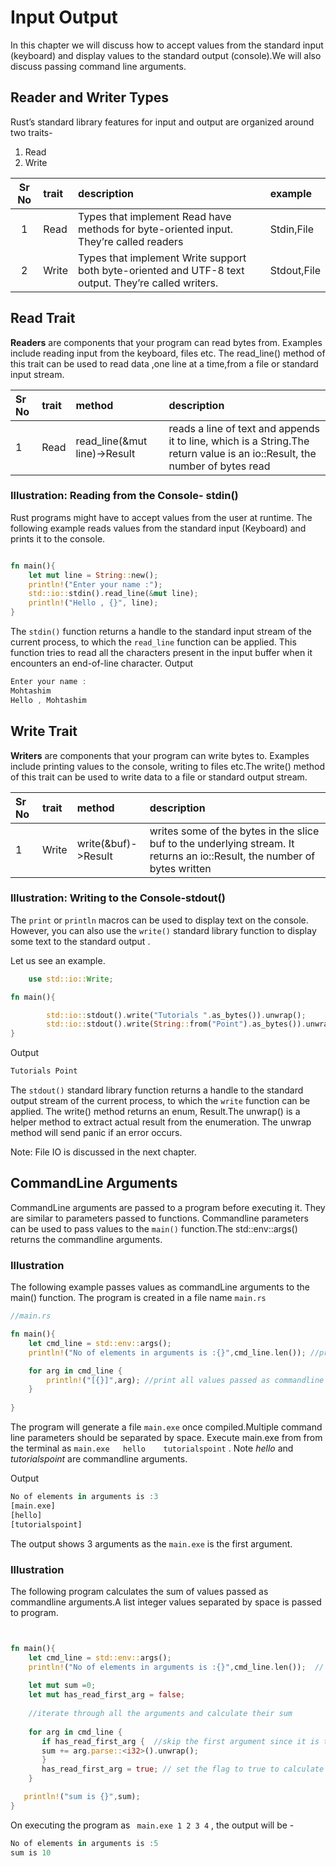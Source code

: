 # Input Output

In this chapter we will discuss how to accept values from  the standard input (keyboard) and display values to the standard output (console).We will also discuss passing command line arguments.

## Reader and Writer Types

Rust’s standard library features for input and output are organized around two traits-

 1. Read
 2. Write

|Sr No |  trait    | description| example  |
|:----:|:----------|:-------|:--------- |
| 1    |  Read     | Types that implement Read have methods for byte-oriented input. They’re called readers     | Stdin,File
| 2   |  Write     | Types that implement Write support both byte-oriented and UTF-8 text output. They’re called writers.   | Stdout,File

## Read Trait
**Readers** are components that your program can read bytes from. Examples include reading input from the keyboard, files etc.
The read_line() method of this trait can be used to read data ,one line at a time,from a file or standard input stream. 

|Sr No |  trait | method    | description|
|:-----|:-------|:---------| :----------|
| 1| Read | read_line(&mut line)->Result|reads a line of text and appends it to line, which is a String.The return value is an io::Result<usize>, the number of bytes read
    
    
### Illustration: Reading from the Console- stdin()

Rust programs might have to accept values from the user at runtime. The following example reads values from the standard input  (Keyboard) and prints it to the console.

```rust

fn main(){
    let mut line = String::new();
    println!("Enter your name :");
    std::io::stdin().read_line(&mut line);
    println!("Hello , {}", line);
}

```

The `stdin()` function returns a handle to the standard input stream of the current process, to which the `read_line` function can be applied. This function tries to read all the characters present in the input buffer when it encounters an end-of-line character.
Output

```rust
Enter your name :
Mohtashim
Hello , Mohtashim

```


## Write Trait
**Writers** are components that your program can write bytes to. Examples include printing values to the console, writing to files etc.The write() method of this trait can be used to write data to a file or standard output stream.

Sr No |  trait | method    | description|
|:-----|:-------|:---------| :----------|
| 1| Write | write(&buf)->Result|writes some of the bytes in the slice buf to the underlying stream. It returns an io::Result<usize>,  the number of bytes written

### Illustration: Writing to the Console-stdout()

The `print` or `println` macros can be used to display text on the console. However, you can also use  the `write()` standard library function to display some text to the standard output .

Let us see an example.

```rust
    use std::io::Write;

fn main(){

        std::io::stdout().write("Tutorials ".as_bytes()).unwrap();
        std::io::stdout().write(String::from("Point").as_bytes()).unwrap();
}
```
Output

```rust
Tutorials Point
```
The `stdout()` standard library function returns a handle to the standard output stream of the current process, to which the `write` function can be applied. The write() method returns an enum, Result.The unwrap() is a helper method to extract actual result from the enumeration. The unwrap method will send panic if an error occurs.

Note: File IO is discussed in the next chapter.

## CommandLine Arguments

CommandLine arguments are passed to a program before executing it. They are similar to parameters passed to functions. Commandline parameters can be used to pass values to the `main()` function.The std::env::args() returns the commandline arguments.

### Illustration

The following example passes values as commandLine arguments to the main() function. The program is created in a file name `main.rs`

```rust
//main.rs

fn main(){
    let cmd_line = std::env::args();
    println!("No of elements in arguments is :{}",cmd_line.len()); //print total number of values passed

    for arg in cmd_line {
        println!("[{}]",arg); //print all values passed as commandline arguments
    }
   
}

```

The program will generate a file `main.exe` once compiled.Multiple command line parameters should be separated by space.
Execute main.exe from from the terminal as  `main.exe   hello    tutorialspoint` . Note *hello* and *tutorialspoint* are commandline arguments.

Output

```rust
No of elements in arguments is :3
[main.exe]
[hello]
[tutorialspoint]

```

The output shows 3 arguments as the `main.exe` is the first argument.

### Illustration

The following program calculates the sum of values passed as commandline arguments.A list integer values separated by space is passed to program.

```rust


fn main(){
    let cmd_line = std::env::args();
    println!("No of elements in arguments is :{}",cmd_line.len());  // total number of elements passed
    
    let mut sum =0;
    let mut has_read_first_arg = false;
    
    //iterate through all the arguments and calculate their sum 
    
    for arg in cmd_line {
       if has_read_first_arg {  //skip the first argument since it is the exe file name
       sum += arg.parse::<i32>().unwrap();
       }
       has_read_first_arg = true; // set the flag to true to calculate sum for the subsequent arguments.
    }

   println!("sum is {}",sum);
}

```

On executing the program as  ` main.exe 1 2 3 4` , the output will be -

```rust
No of elements in arguments is :5
sum is 10
```

